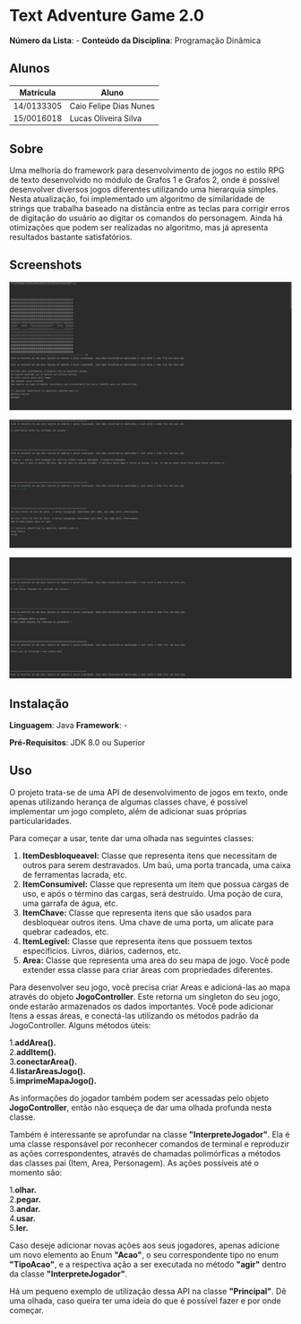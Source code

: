 # Text Adventure Game 2.0

**Número da Lista**: -
**Conteúdo da Disciplina**: Programação Dinâmica

## Alunos
|Matrícula | Aluno |
| -- | -- |
| 14/0133305  |  Caio Felipe Dias Nunes |
| 15/0016018  |  Lucas Oliveira Silva |

## Sobre 
Uma melhoria do framework para desenvolvimento de jogos no estilo RPG de texto desenvolvido no módulo de Grafos 1 e Grafos 2, onde é possível desenvolver diversos jogos diferentes utilizando uma hierarquia simples. Nesta atualização, foi implementado um algoritmo de similaridade de strings que trabalha baseado na distância entre as teclas para corrigir erros de digitação do usuário ao digitar os comandos do personagem. Ainda há otimizações que podem ser realizadas no algoritmo, mas já apresenta resultados bastante satisfatórios.

## Screenshots
![Print 1](Imagens/imagem1.PNG)

![Print 2](Imagens/imagem2.PNG)

![Print 3](Imagens/imagem3.PNG)


## Instalação 
**Linguagem**: Java
**Framework**: -  

**Pré-Requisitos**: 
JDK 8.0 ou Superior

## Uso 
O projeto trata-se de uma API de desenvolvimento de jogos em texto, onde apenas utilizando herança de algumas classes chave, é possível implementar um jogo completo, além de adicionar suas próprias particularidades.

Para começar a usar, tente dar uma olhada nas seguintes classes:

1. **ItemDesbloqueavel:** Classe que representa itens que necessitam de outros para serem destravados. Um baú, uma porta trancada, uma caixa de ferramentas lacrada, etc.
2. **ItemConsumível:** Classe que representa um item que possua cargas de uso, e após o término das cargas, será destruído. Uma poção de cura, uma garrafa de água, etc.
3. **ItemChave:** Classe que representa itens que são usados para desbloquear outros itens. Uma chave de uma porta, um alicate para quebrar cadeados, etc.
4. **ItemLegivel:** Classe que representa itens que possuem textos específicios. Livros, diários, cadernos, etc.
5. **Area:** Classe que representa uma area do seu mapa de jogo. Você pode extender essa classe para criar áreas com propriedades diferentes.

Para desenvolver seu jogo, você precisa criar Areas e adicioná-las ao mapa através do objeto **JogoController**. Este retorna um singleton do seu jogo, onde estarão armazenados os dados importantes. Você pode adicionar Itens a essas áreas, e conectá-las utilizando os métodos padrão da JogoController. Alguns métodos úteis:

1.**addArea().**   
2.**addItem().**   
3.**conectarArea().**   
4.**listarAreasJogo().**   
5.**imprimeMapaJogo().**   

As informações do jogador também podem ser acessadas pelo objeto **JogoController**, então não esqueça de dar uma olhada profunda nesta classe.

Também é interessante se aprofundar na classe **"InterpreteJogador"**. Ela é uma classe responsável por reconhecer comandos de terminal e reproduzir as ações correspondentes, através de chamadas polimórficas a métodos das classes pai (Item, Area, Personagem). As ações possíveis até o momento são:

1.**olhar.**   
2.**pegar.**   
3.**andar.**   
4.**usar.**   
5.**ler.**   

Caso deseje adicionar novas ações aos seus jogadores, apenas adicione um novo elemento ao Enum **"Acao"**, o seu correspondente tipo no enum **"TipoAcao"**, e a respectiva ação a ser executada no método **"agir"** dentro da classe **"InterpreteJogador"**.

Há um pequeno exemplo de utilização dessa API na classe **"Principal"**. Dê uma olhada, caso queira ter uma ideia do que é possível fazer e por onde começar.
